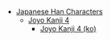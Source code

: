 - [Japanese Han Characters](<../../../../_ja/ja_han/README.md>)
	- [Joyo Kanji 4](<../../../../_/han-ja/2_joyo/joyo-4/README.md>)
		- [Joyo Kanji 4 (ko)](<../../../../_/han-ja/2_joyo/joyo-4/ko.md>)